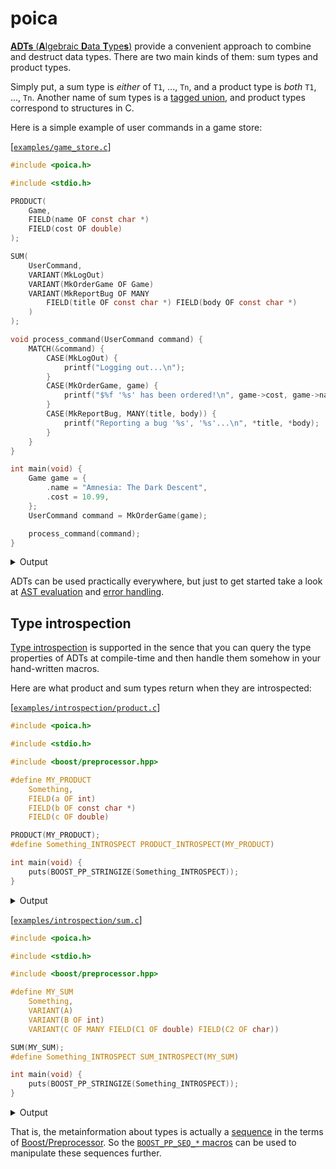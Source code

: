 # poica

[**ADTs** (**A**lgebraic **D**ata **T**ype**s**)] provide a convenient approach to combine and destruct data types. There are two main kinds of them: sum types and product types.

Simply put, a sum type is _either_ of `T1`, ..., `Tn`, and a product type is _both_ `T1`, ..., `Tn`. Another name of sum types is a [tagged union], and product types correspond to structures in C.

Here is a simple example of user commands in a game store:

[**ADTs** (**A**lgebraic **D**ata **T**ype**s**)]: https://en.wikipedia.org/wiki/Algebraic_data_type
[tagged union]: https://en.wikipedia.org/wiki/Tagged_union


[[`examples/game_store.c`](examples/game_store.c)]
```c
#include <poica.h>

#include <stdio.h>

PRODUCT(
    Game,
    FIELD(name OF const char *)
    FIELD(cost OF double)
);

SUM(
    UserCommand,
    VARIANT(MkLogOut)
    VARIANT(MkOrderGame OF Game)
    VARIANT(MkReportBug OF MANY
        FIELD(title OF const char *) FIELD(body OF const char *)
    )
);

void process_command(UserCommand command) {
    MATCH(&command) {
        CASE(MkLogOut) {
            printf("Logging out...\n");
        }
        CASE(MkOrderGame, game) {
            printf("$%f '%s' has been ordered!\n", game->cost, game->name);
        }
        CASE(MkReportBug, MANY(title, body)) {
            printf("Reporting a bug '%s', '%s'...\n", *title, *body);
        }
    }
}

int main(void) {
    Game game = {
        .name = "Amnesia: The Dark Descent",
        .cost = 10.99,
    };
    UserCommand command = MkOrderGame(game);

    process_command(command);
}
```

<details>
    <summary>Output</summary>

```
$10.990000 'Amnesia: The Dark Descent' has been ordered!
```

</details>

ADTs can be used practically everywhere, but just to get started take a look at [AST evaluation] and [error handling].

[AST evaluation]: https://github.com/hirrolot/poica/wiki/AST-evaluation
[error handling]: https://github.com/hirrolot/poica/wiki/Error-handling

## Type introspection

[Type introspection] is supported in the sence that you can query the type properties of ADTs at compile-time and then handle them somehow in your hand-written macros.

Here are what product and sum types return when they are introspected:

[Type introspection]: https://en.wikipedia.org/wiki/Introspection_(computer_science)

[[`examples/introspection/product.c`](examples/introspection/product.c)]
```c
#include <poica.h>

#include <stdio.h>

#include <boost/preprocessor.hpp>

#define MY_PRODUCT                                                             \
    Something,                                                                 \
    FIELD(a OF int)                                                            \
    FIELD(b OF const char *)                                                   \
    FIELD(c OF double)                                                         \

PRODUCT(MY_PRODUCT);
#define Something_INTROSPECT PRODUCT_INTROSPECT(MY_PRODUCT)

int main(void) {
    puts(BOOST_PP_STRINGIZE(Something_INTROSPECT));
}
```

<details>
    <summary>Output</summary>

```
((a)(int)) ((b)(const char *)) ((c)(double))
```

</details>

[[`examples/introspection/sum.c`](examples/introspection/sum.c)]
```c
#include <poica.h>

#include <stdio.h>

#include <boost/preprocessor.hpp>

#define MY_SUM                                                             \
    Something,                                                             \
    VARIANT(A)                                                             \
    VARIANT(B OF int)                                                      \
    VARIANT(C OF MANY FIELD(C1 OF double) FIELD(C2 OF char))               \

SUM(MY_SUM);
#define Something_INTROSPECT SUM_INTROSPECT(MY_SUM)

int main(void) {
    puts(BOOST_PP_STRINGIZE(Something_INTROSPECT));
}
```

<details>
    <summary>Output</summary>

```
((POICA_VARIANT_EMPTY)(A))
((POICA_VARIANT_SINGLE)(B)(int))
((POICA_VARIANT_MANY)(C)( ((C1)(double)) ((C2)(char)) ))
```

</details>

That is, the metainformation about types is actually a [sequence] in the terms of [Boost/Preprocessor]. So the [`BOOST_PP_SEQ_*` macros] can be used to manipulate these sequences further.

[sequence]: https://www.boost.org/doc/libs/1_53_0/libs/preprocessor/doc/data/sequences.html
[Boost/Preprocessor]: https://www.boost.org/doc/libs/1_53_0/libs/preprocessor/doc/
[`BOOST_PP_SEQ_*` macros]: https://www.boost.org/doc/libs/1_53_0/libs/preprocessor/doc/headers/seq.html
